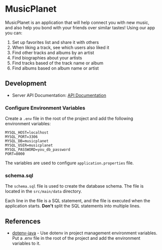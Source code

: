 # MusicPlanet

MusicPlanet is an application that will help connect you with new music, and also help you bond with your friends over similar tastes!
Using our app you can:

1. Set up favorites list and share it with others
2. When liking a track, see which users also liked it
3. Find other tracks and albums by an artist
4. Find biographies about your artists
5. Find tracks based of the track name or album
6. Find albums based on album name or artist

## Development

* Server API Documentation: [API Documentation](https://documenter.getpostman.com/view/3159462/2sA3XWce9j)

### Configure Environment Variables

Create a `.env` file in the root of the project and add the following environment variables:

```properties
MYSQL_HOST=localhost
MYSQL_PORT=3306
MYSQL_DB=musicplanet
MYSQL_USER=musicplanet
MYSQL_PASSWORD=you_db_password
PORT=8000
```
The variables are used to configure `application.properties` file.

### schema.sql

The `schema.sql` file is used to create the database schema. The file is located in the `src/main/data` directory.

Each line in the file is a SQL statement, and the file is executed when the application starts. **Don't** split the SQL statements into multiple lines.

## References

* [dotenv-java](https://github.com/cdimascio/dotenv-java) - Use dotenv in project management environment variables. Put a .env file in the root of the project and add the environment variables to it.